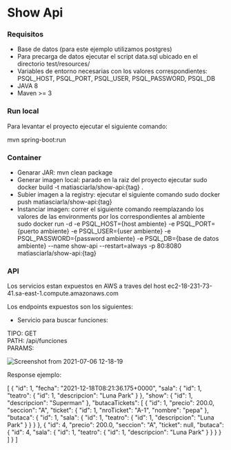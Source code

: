 # Show Api


### Requisitos

- Base de datos (para este ejemplo utilizamos postgres)
- Para precarga de datos ejecutar el script data.sql ubicado en el directorio test/resources/
- Variables de entorno necesarias con los valores correspondientes: PSQL_HOST, PSQL_PORT, PSQL_USER, PSQL_PASSWORD, PSQL_DB
- JAVA 8
- Maven >= 3


### Run local

Para levantar el proyecto ejecutar el siguiente comando:

mvn spring-boot:run

### Container

- Genarar JAR: mvn clean package
- Generar imagen local: parado en la raiz del proyecto ejecutar 
 sudo docker build -t matiasciarla/show-api:{tag} .
- Subier imagen a la registry: ejecutar el siguiente comando 
sudo docker push matiasciarla/show-api:{tag}
- Instanciar imagen: correr el siguiente comando reemplazando los valores de las environments por los correspondientes al ambiente  
sudo docker run -d -e PSQL_HOST={host ambiente} -e PSQL_PORT={puerto ambiente} -e PSQL_USER={user ambiente} -e PSQL_PASSWORD={password ambiente} -e PSQL_DB={base de datos ambiente} --name show-api --restart=always -p 80:8080 matiasciarla/show-api:{tag}


### API

Los servicios estan expuestos en AWS a traves del host ec2-18-231-73-41.sa-east-1.compute.amazonaws.com

Los endpoints expuestos son los siguientes:

- Servicio para buscar funciones:

TIPO: GET <br>
PATH: /api/funciones <br>
PARAMS: 

![Screenshot from 2021-07-06 12-18-19](https://user-images.githubusercontent.com/5760749/124625560-4ae3e300-de54-11eb-9bf7-0adb105248af.png)

Response ejemplo:

[
    {
        "id": 1,
        "fecha": "2021-12-18T08:21:36.175+0000",
        "sala": {
            "id": 1,
            "teatro": {
                "id": 1,
                "descripcion": "Luna Park"
            }
        },
        "show": {
            "id": 1,
            "descripcion": "Superman"
        },
        "butacaTickets": [
            {
                "id": 1,
                "precio": 200.0,
                "seccion": "A",
                "ticket": {
                    "id": 1,
                    "nroTicket": "A-1",
                    "nombre": "pepa"
                },
                "butaca": {
                    "id": 1,
                    "sala": {
                        "id": 1,
                        "teatro": {
                            "id": 1,
                            "descripcion": "Luna Park"
                        }
                    }
                }
            },
            {
                "id": 4,
                "precio": 200.0,
                "seccion": "A",
                "ticket": null,
                "butaca": {
                    "id": 4,
                    "sala": {
                        "id": 1,
                        "teatro": {
                            "id": 1,
                            "descripcion": "Luna Park"
                        }
                    }
                }
            }
        ]
    }
]




